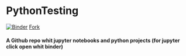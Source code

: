 # PythonTesting
[![Binder](https://mybinder.org/badge_logo.svg)](https://mybinder.org/v2/gh/Creeper215ITA/PythonTesting/main) <!-- Place this tag where you want the button to render. -->
<a class="github-button" href="https://github.com/Creeper215ITA/PythonTesting/fork" data-color-scheme="no-preference: light; light: light; dark: dark;" data-icon="octicon-repo-forked" aria-label="Fork Creeper215ITA/PythonTesting on GitHub">Fork</a>
#### A Github repo whit jupyter notebooks and python projects (for jupyter click open whit binder)
